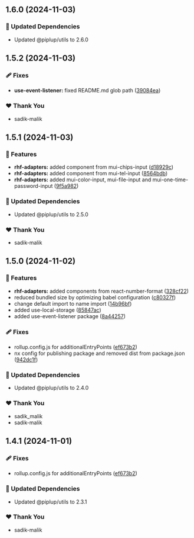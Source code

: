 ## 1.6.0 (2024-11-03)

### 🧱 Updated Dependencies

- Updated @piplup/utils to 2.6.0

## 1.5.2 (2024-11-03)

### 🩹 Fixes

- **use-event-listener:** fixed README.md glob path ([39084ea](https://github.com/sadik-malik/piplup/commit/39084ea))

### ❤️  Thank You

- sadik-malik

## 1.5.1 (2024-11-03)

### 🚀 Features

- **rhf-adapters:** added component from mui-chips-input ([d18929c](https://github.com/sadik-malik/piplup/commit/d18929c))
- **rhf-adapters:** added component from mui-tel-input ([8564bdb](https://github.com/sadik-malik/piplup/commit/8564bdb))
- **rhf-adapters:** added mui-color-input, mui-file-input and mui-one-time-password-input ([9f5a982](https://github.com/sadik-malik/piplup/commit/9f5a982))

### 🧱 Updated Dependencies

- Updated @piplup/utils to 2.5.0

### ❤️  Thank You

- sadik-malik

## 1.5.0 (2024-11-02)

### 🚀 Features

- **rhf-adapters:** added components from react-number-format ([328cf22](https://github.com/sadik-malik/piplup/commit/328cf22))
- reduced bundled size by optimizing babel configuration ([c80327f](https://github.com/sadik-malik/piplup/commit/c80327f))
- change default import to name import ([14b96bf](https://github.com/sadik-malik/piplup/commit/14b96bf))
- added use-local-storage ([85847ac](https://github.com/sadik-malik/piplup/commit/85847ac))
- added use-event-listener package ([8a44257](https://github.com/sadik-malik/piplup/commit/8a44257))

### 🩹 Fixes

- rollup.config.js for additionalEntryPoints ([ef673b2](https://github.com/sadik-malik/piplup/commit/ef673b2))
- nx config for publishing package and removed dist from package.json ([942dc1f](https://github.com/sadik-malik/piplup/commit/942dc1f))

### 🧱 Updated Dependencies

- Updated @piplup/utils to 2.4.0

### ❤️  Thank You

- sadik_malik
- sadik-malik

## 1.4.1 (2024-11-01)

### 🩹 Fixes

- rollup.config.js for additionalEntryPoints ([ef673b2](https://github.com/sadik-malik/piplup/commit/ef673b2))

### 🧱 Updated Dependencies

- Updated @piplup/utils to 2.3.1

### ❤️  Thank You

- sadik-malik